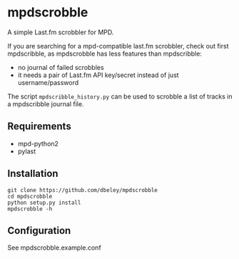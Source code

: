 # mpdscrobble

A simple Last.fm scrobbler for MPD.

If you are searching for a mpd-compatible last.fm scrobbler, check out first mpdscribble, as mpdscrobble has less features than mpdscribble:
- no journal of failed scrobbles
- it needs a pair of Last.fm API key/secret instead of just username/password

The script `mpdscribble_history.py` can be used to scrobble a list of tracks in a mpdscribble journal file.

## Requirements

- mpd-python2
- pylast

## Installation

```
git clone https://github.com/dbeley/mpdscrobble
cd mpdscrobble
python setup.py install
mpdscrobble -h
```

## Configuration

See mpdscrobble.example.conf
